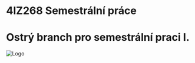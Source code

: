 # 4IZ268 Semestrální práce

Ostrý branch pro semestrální praci I.
=========================================

![Logo](https://pavelbarton.github.io/4IZ268/S1/images/logo_5.png)



